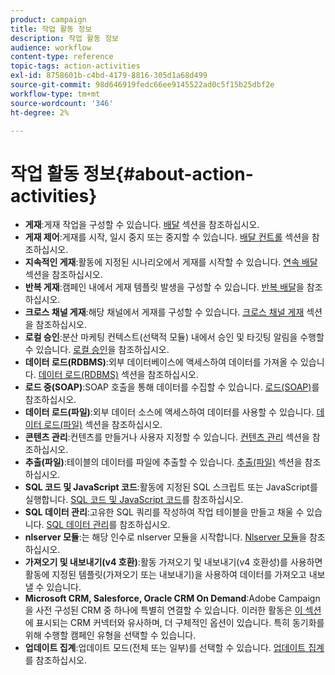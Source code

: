 ```yaml
---
product: campaign
title: 작업 활동 정보
description: 작업 활동 정보
audience: workflow
content-type: reference
topic-tags: action-activities
exl-id: 8758601b-c4bd-4179-8816-305d1a68d499
source-git-commit: 98d646919fedc66ee9145522ad0c5f15b25dbf2e
workflow-type: tm+mt
source-wordcount: '346'
ht-degree: 2%

---
```


# 작업 활동 정보{#about-action-activities}

* **게재**:게재 작업을 구성할 수 있습니다. [배달](../../workflow/using/delivery.md) 섹션을 참조하십시오.
* **게재 제어**:게재를 시작, 일시 중지 또는 중지할 수 있습니다. [배달 컨트롤](../../workflow/using/delivery-control.md) 섹션을 참조하십시오.
* **지속적인 게재**:활동에 지정된 시나리오에서 게재를 시작할 수 있습니다. [연속 배달](../../workflow/using/continuous-delivery.md) 섹션을 참조하십시오.
* **반복 게재**:캠페인 내에서 게재 템플릿 발생을 구성할 수 있습니다. [반복 배달](../../workflow/using/recurring-delivery.md)을 참조하십시오.
* **크로스 채널 게재**:해당 채널에서 게재를 구성할 수 있습니다. [크로스 채널 게재](../../workflow/using/cross-channel-deliveries.md) 섹션을 참조하십시오.
* **로컬 승인**:분산 마케팅 컨텍스트(선택적 모듈) 내에서 승인 및 타깃팅 알림을 수행할 수 있습니다. [로컬 승인](../../workflow/using/local-approval.md)을 참조하십시오.
* **데이터 로드(RDBMS)**:외부 데이터베이스에 액세스하여 데이터를 가져올 수 있습니다. [데이터 로드(RDBMS)](../../workflow/using/data-loading--rdbms-.md) 섹션을 참조하십시오.
* **로드 중(SOAP)**:SOAP 호출을 통해 데이터를 수집할 수 있습니다. [로드(SOAP)](../../workflow/using/loading--soap-.md)를 참조하십시오.
* **데이터 로드(파일)**:외부 데이터 소스에 액세스하여 데이터를 사용할 수 있습니다. [데이터 로드(파일)](../../workflow/using/data-loading--file-.md) 섹션을 참조하십시오.
* **콘텐츠 관리**:컨텐츠를 만들거나 사용자 지정할 수 있습니다. [컨텐츠 관리](../../workflow/using/content-management.md) 섹션을 참조하십시오.
* **추출(파일)**:테이블의 데이터를 파일에 추출할 수 있습니다. [추출(파일)](../../workflow/using/extraction--file-.md) 섹션을 참조하십시오.
* **SQL 코드 및 JavaScript 코드**:활동에 지정된 SQL 스크립트 또는 JavaScript를 실행합니다. [SQL 코드 및 JavaScript 코드](../../workflow/using/sql-code-and-javascript-code.md)를 참조하십시오.
* **SQL 데이터 관리**:고유한 SQL 쿼리를 작성하여 작업 테이블을 만들고 채울 수 있습니다. [SQL 데이터 관리](../../workflow/using/sql-data-management.md)를 참조하십시오.
* **nlserver 모듈**:는 해당 인수로 nlserver 모듈을 시작합니다. [Nlserver 모듈](../../workflow/using/nlserver-module.md)을 참조하십시오.
* **가져오기 및 내보내기(v4 호환)**:활동 가져오기 및 내보내기(v4 호환성)를 사용하면 활동에 지정된 템플릿(가져오기 또는 내보내기)을 사용하여 데이터를 가져오고 내보낼 수 있습니다.
* **Microsoft CRM, Salesforce, Oracle CRM On Demand**:Adobe Campaign을 사전 구성된 CRM 중 하나에 특별히 연결할 수 있습니다. 이러한 활동은 [이 섹션](../../workflow/using/crm-connector.md)에 표시되는 CRM 커넥터와 유사하며, 더 구체적인 옵션이 있습니다. 특히 동기화를 위해 수행할 캠페인 유형을 선택할 수 있습니다.
* **업데이트 집계**:업데이트 모드(전체 또는 일부)를 선택할 수 있습니다. [업데이트 집계](../../workflow/using/update-aggregate.md)를 참조하십시오.
